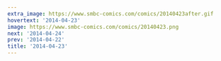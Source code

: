 ```yaml
---
extra_image: https://www.smbc-comics.com/comics/20140423after.gif
hovertext: '2014-04-23'
image: https://www.smbc-comics.com/comics/20140423.png
next: '2014-04-24'
prev: '2014-04-22'
title: '2014-04-23'
---
```


